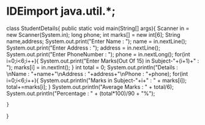 # IDEimport java.util.*;

class StudentDetails{
    public static void main(String[] args){
        Scanner in = new Scanner(System.in);
        long phone;
        int marks[] = new int[6];
        String name,address;
        System.out.print("Enter Name : ");
        name = in.nextLine();
        System.out.print("Enter Address : ");
        address = in.nextLine();
        System.out.print("Enter PhoneNumber : ");
        phone = in.nextLong();
        for(int i=0;i<6;i++){
            System.out.print("Enter Marks(Out Of 15) in Subject-"+(i+1)+" : ");
            marks[i] = in.nextInt();
        }
        int total = 0;
        System.out.println("Details : \nName : "+name+"\nAddress : "+address+"\nPhone : "+phone);
        for(int i=0;i<6;i++){
            System.out.println("Marks in Subject-"+i+" : " + marks[i]);
            total+=marks[i];
        }
        System.out.println("Average Marks : " + total/6);
        System.out.println("Percentage : " + (total*100)/90 + "%");
        
    }
}
